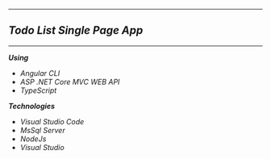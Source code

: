 ***

## *Todo List Single Page App*

***

***Using***

 - *Angular CLI*
 - *ASP .NET Core MVC WEB API*
 - *TypeScript*
 
  ***Technologies***
 
 - *Visual Studio Code*
 - *MsSql Server*
 - *NodeJs*
 - *Visual Studio*

